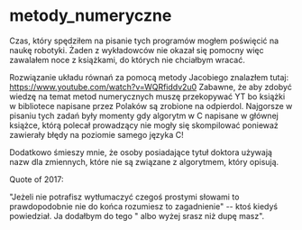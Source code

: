 # metody_numeryczne
Czas, który spędziłem na pisanie tych programów mogłem poświęcić na naukę robotyki. Żaden z wykładowców nie okazał się pomocny więc zawalałem noce z książkami, do których nie chciałbym wracać.

Rozwiązanie układu równań za pomocą metody Jacobiego znalazłem tutaj: https://www.youtube.com/watch?v=WQRfiddv2u0 Zabawne, że aby zdobyć wiedzę na temat metod numerycznych muszę przekopywać YT bo książki w bibliotece napisane przez Polaków są zrobione na odpierdol. Najgorsze w pisaniu tych zadań były momenty gdy algorytm w C napisane w głównej książce, którą polecał prowadzący nie mogły się skompilować ponieważ zawierały błędy na poziomie samego języka C!

Dodatkowo śmieszy mnie, że osoby posiadające tytuł doktora używają nazw dla zmiennych, które nie są związane z algorytmem, który opisują.

Quote of 2017:

"Jeżeli nie potrafisz wytłumaczyć czegoś prostymi słowami to prawdopodobnie nie do końca rozumiesz to zagadnienie" -- ktoś kiedyś powiedział. Ja dodałbym do tego " albo wyżej srasz niż dupę masz".
